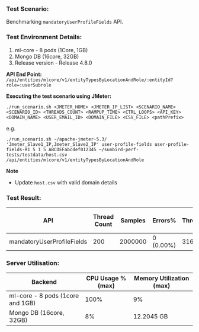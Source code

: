 ### Test Scenario:
Benchmarking `mandatoryUserProfileFields` API.

### Test Environment Details:
1. ml-core - 8 pods (1Core, 1GB) 
2. Mongo DB (16core, 32GB)
3. Release version - Release 4.8.0

**API End Point:** `/api/entities/mlcore/v1/entityTypesByLocationAndRole/:entityId?role=:userSubrole`

**Executing the test scenario using JMeter:**

```./run_scenario.sh <JMETER_HOME> <JMETER_IP_LIST> <SCENARIO_NAME> <SCENARIO_ID> <THREADS_COUNT> <RAMPUP_TIME> <CTRL_LOOPS> <API_KEY> <DOMAIN_NAME> <USER_EMAIL_ID> <DOMAIN_FILE> <CSV_FILE> <pathPrefix> ```

e.g.

```./run_scenario.sh ~/apache-jmeter-5.3/ 'Jmeter_Slave1_IP,Jmeter_Slave2_IP' user-profile-fields user-profile-fields-R1 5 1 5 ABCDEFabcdef012345 ~/sunbird-perf-tests/testdata/host.csv /api/entities/mlcore/v1/entityTypesByLocationAndRole```

**Note**
- Update `host.csv` with valid domain details


### Test Result:
| API           | Thread Count  | Samples  | Errors%   | Throughput/sec  |Avg Resp Time  |   95th pct  |  99th pct   |
| ------------- | ------------- | -------- | --------- | --------------- |---------------|-------------|-------------|
| mandatoryUserProfileFields  | 200        |  2000000 | 0 (0.00%) | 3169.8       |     61    |   174    |	226|


### Server Utilisation:
| Backend          | CPU Usage %(max) | Memory Utilization (max) |
| ------------- | ------------- |------------- |
|ml-core - 8 pods (1core and 1GB)|100%|9%|
|Mongo DB (16core, 32GB)| 8%| 12.2045 GB |
